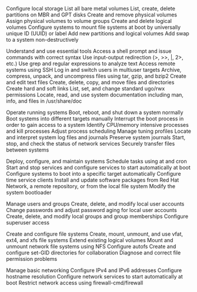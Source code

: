 Configure local storage
        List all bare metal volumes
        List, create, delete partitions on MBR and GPT disks
        Create and remove physical volumes
        Assign physical volumes to volume groups
        Create and delete logical volumes
        Configure systems to mount file systems at boot by universally unique ID (UUID) or label
        Add new partitions and logical volumes
        Add swap to a system non-destructively

Understand and use essential tools
        Access a shell prompt and issue commands with correct syntax
        Use input-output redirection (>, >>, |, 2>, etc.)
        Use grep and regular expressions to analyze text
        Access remote systems using SSH
        Log in and switch users in multiuser targets
        Archive, compress, unpack, and uncompress files using tar, gzip, and bzip2
        Create and edit text files
        Create, delete, copy, and move files and directories
        Create hard and soft links
        List, set, and change standard ugo/rwx permissions
        Locate, read, and use system documentation including man, info, and files in /usr/share/doc

Operate running systems
        Boot, reboot, and shut down a system normally
        Boot systems into different targets manually
        Interrupt the boot process in order to gain access to a system
        Identify CPU/memory intensive processes and kill processes
        Adjust process scheduling
        Manage tuning profiles
        Locate and interpret system log files and journals
        Preserve system journals
        Start, stop, and check the status of network services
        Securely transfer files between systems

Deploy, configure, and maintain systems
        Schedule tasks using at and cron
        Start and stop services and configure services to start automatically at boot
        Configure systems to boot into a specific target automatically
        Configure time service clients
        Install and update software packages from Red Hat Network, a remote repository, or from the local file system
        Modify the system bootloader

Manage users and groups
        Create, delete, and modify local user accounts
        Change passwords and adjust password aging for local user accounts
        Create, delete, and modify local groups and group memberships
        Configure superuser access

Create and configure file systems
        Create, mount, unmount, and use vfat, ext4, and xfs file systems
        Extend existing logical volumes
        Mount and unmount network file systems using NFS
        Configure autofs
        Create and configure set-GID directories for collaboration
        Diagnose and correct file permission problems

Manage basic networking
        Configure IPv4 and IPv6 addresses
        Configure hostname resolution
        Configure network services to start automatically at boot
        Restrict network access using firewall-cmd/firewall